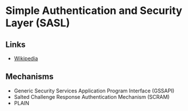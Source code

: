 # Simple Authentication and Security Layer (SASL)

## Links

- [Wikipedia](https://en.wikipedia.org/wiki/Simple_Authentication_and_Security_Layer)

## Mechanisms

- Generic Security Services Application Program Interface (GSSAPI)
- Salted Challenge Response Authentication Mechanism (SCRAM)
- PLAIN

